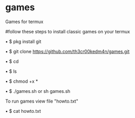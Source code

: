 # games
Games for termux

#follow these steps to install classic games on your termux


• $ pkg install git

• $ git clone https://github.com/th3cr00kedm4n/games.git

• $ cd

• $ ls

• $ chmod +x * 

• $ ./games.sh  or sh games.sh

To run games view file "howto.txt"

• $ cat howto.txt
